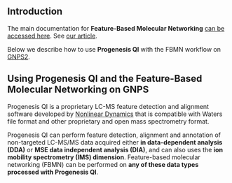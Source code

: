 ## Introduction

The main documentation for **Feature-Based Molecular Networking** [can be accessed here](docs/fbmn.md). See [our article](https://www.nature.com/articles/s41592-020-0933-6).

Below we describe how to use **Progenesis QI** with the FBMN workflow on [GNPS2](https://gnps2.org/homepage).

## Using Progenesis QI and the Feature-Based Molecular Networking on GNPS

Progenesis QI is a proprietary LC-MS feature detection and alignment software developed by [Nonlinear Dynamics](http://www.nonlinear.com/progenesis/qi/) that is compatible with Waters file format and other proprietary and open mass spectrometry format.

Progenesis QI can perform feature detection, alignment and annotation of non-targeted LC-MS/MS data acquired either **in data-dependent analysis (DDA)** or **MSE data independent analysis (DIA)**, and can also uses the **ion mobility spectrometry (IMS) dimension**. Feature-based molecular networking (FBMN) can be performed on **any of these data types processed with Progenesis QI**.

